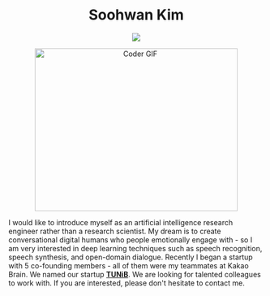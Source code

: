 <h1 align="center">Soohwan Kim</h1>
    
<!-- Typing SVG by DenverCoder1 - https://github.com/DenverCoder1/readme-typing-svg
<p align="center">
  <a href="https://github.com/sooftware/sooftware"><img src="https://readme-typing-svg.herokuapp.com?center=true&vCenter=true&lines=Code+lover;NLP+Engineer+at+TUNiB&height=45"></a>
</p>
-->
  
<p align="center">
  <a href="https://sites.google.com/view/sooftware"><img src="https://img.shields.io/badge/More about me-8EC220?&logo=GoFundMe&logoColor=white"></a>
</a>  
</p>
  
<p  align="center"><img src="https://github.com/sooftware/sooftware/blob/master/images/code.gif" alt="Coder GIF" width="400" height="320">
  
I would like to introduce myself as an artificial intelligence research engineer rather than a research scientist. My dream is to create conversational digital humans who people emotionally engage with - so I am very interested in deep learning techniques such as speech recognition, speech synthesis, and open-domain dialogue. Recently I began a startup with 5 co-founding members - all of them were my teammates at Kakao Brain. We named our startup **[TUNiB](http://www.tunib.ai/)**. We are looking for talented colleagues to work with. If you are interested, please don't hesitate to contact me.

